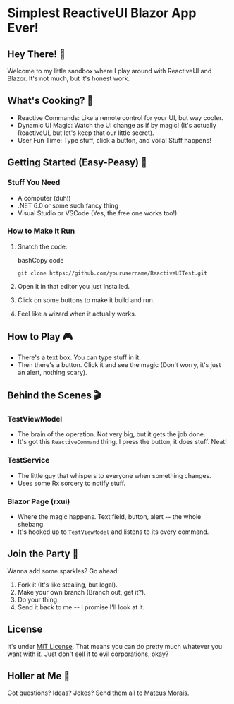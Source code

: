 Simplest ReactiveUI Blazor App Ever!
====================================

Hey There! 👋
-------------

Welcome to my little sandbox where I play around with ReactiveUI and Blazor. It's not much, but it's honest work.

What's Cooking? 🍳
------------------

-   Reactive Commands: Like a remote control for your UI, but way cooler.
-   Dynamic UI Magic: Watch the UI change as if by magic! (It's actually ReactiveUI, but let's keep that our little secret).
-   User Fun Time: Type stuff, click a button, and voila! Stuff happens!

Getting Started (Easy-Peasy) 🚀
-------------------------------

### Stuff You Need

-   A computer (duh!)
-   .NET 6.0 or some such fancy thing
-   Visual Studio or VSCode (Yes, the free one works too!)

### How to Make It Run

1.  Snatch the code:

    bashCopy code

    `git clone https://github.com/yourusername/ReactiveUITest.git`

2.  Open it in that editor you just installed.
3.  Click on some buttons to make it build and run.
4.  Feel like a wizard when it actually works.

How to Play 🎮
--------------

-   There's a text box. You can type stuff in it.
-   Then there's a button. Click it and see the magic (Don't worry, it's just an alert, nothing scary).

Behind the Scenes 🎬
--------------------

### TestViewModel

-   The brain of the operation. Not very big, but it gets the job done.
-   It's got this `ReactiveCommand` thing. I press the button, it does stuff. Neat!

### TestService

-   The little guy that whispers to everyone when something changes.
-   Uses some Rx sorcery to notify stuff.

### Blazor Page (rxui)

-   Where the magic happens. Text field, button, alert -- the whole shebang.
-   It's hooked up to `TestViewModel` and listens to its every command.

Join the Party 🎉
-----------------

Wanna add some sparkles? Go ahead:

1.  Fork it (It's like stealing, but legal).
2.  Make your own branch (Branch out, get it?).
3.  Do your thing.
4.  Send it back to me -- I promise I'll look at it.

License
-------

It's under [MIT License](https://chat.openai.com/c/LICENSE). That means you can do pretty much whatever you want with it. Just don't sell it to evil corporations, okay?

Holler at Me 📢
---------------

Got questions? Ideas? Jokes? Send them all to [Mateus Morais](https://github.com/moraismateus).
